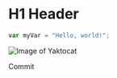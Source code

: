 # H1 Header

``` javascript
var myVar = "Hello, world!";
```

![Image of Yaktocat](https://octodex.github.com/images/yaktocat.png)

Commit
